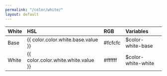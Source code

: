 ```yaml
---
permalink: "/color/white/"
layout: default
---
```


| White | HSL | RGB | Variables |
| :--- | :--- | :--- | :--- |
| <span class="row-title background-white-base color-black-base elevation-x-small">Base</span> | {{ color.color.white.base.value }} | #fcfcfc | $color-white-base |
| <span class="row-title background-white-black color-black-base elevation-x-small">White</span> | {{ color.color.white.white.value }} | #ffffff | $color-white-white |
